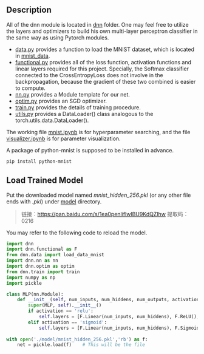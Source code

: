 ## Description

All of the dnn module is located in [dnn](./dnn) folder. One may feel free to utilize the layers and optimizers to build his own multi-layer perceptron classifier in the same way as using Pytorch modules.

- [data.py](./dnn/data.py) provides a function to load the MNIST dataset, which is located in [mnist_data](./mnist_data).
- [functional.py](./dnn/functional.py) provides all of the loss function, activation functions and linear layers required for this project. Specially, the Softmax classifier connected to the CrossEntropyLoss does not involve in the backpropagation,
  because the gradient of these two combined
  is easier to compute.
- [nn.py](nn.py) provides a Module template for our net.
- [optim.py](./dnn/optim.py) provides an SGD optimizer.
- [train.py](./dnn/train.py) provides the details of training procedure.
- [utils.py](./dnn/utils.py) provides a DataLoader() class analogous to the torch.utils.data.DataLoader().

The working file [mnist.ipynb](mnist.ipynb) is for hyperparameter searching, and the file [visualizer.ipynb](visualize.ipynb) is for parameter visualization.

A package of python-mnist is supposed to be installed in advance.

```bash
pip install python-mnist
```

## Load Trained Model

Put the downloaded model named *mnist_hidden_256.pkl* (or any other file ends with *.pkl*) under [model](./model) directory.

> 链接：https://pan.baidu.com/s/1ea0penlifIwlBU9KdQZlhw 
> 提取码：0216 

You may refer to the following code to reload the model.

```python
import dnn
import dnn.functional as F
from dnn.data import load_data_mnist
import dnn.nn as nn
import dnn.optim as optim
from dnn.train import train
import numpy as np
import pickle

class MLP(nn.Module):
    def __init__(self, num_inputs, num_hiddens, num_outputs, activation='relu'):
        super(MLP, self).__init__()
        if activation == 'relu':
            self.layers = [F.Linear(num_inputs, num_hiddens), F.ReLU(), F.Linear(num_hiddens, num_outputs), F.Softmax()]
        elif activation == 'sigmoid':
            self.layers = [F.Linear(num_inputs, num_hiddens), F.Sigmoid(), F.Linear(num_hiddens, num_outputs), F.Softmax()]
            
with open('./model/mnist_hidden_256.pkl','rb') as f:
    net = pickle.load(f)    # This will be the file
```

